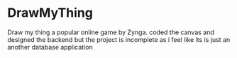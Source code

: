 # DrawMyThing

Draw my thing a popular online game by Zynga. coded the canvas and designed the backend but the project is incomplete as i feel like its is just an another database application
